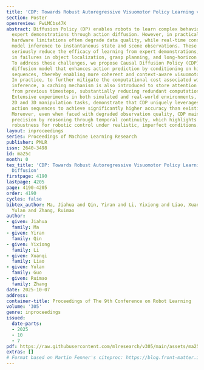 ```yaml
---
title: 'CDP: Towards Robust Autoregressive Visuomotor Policy Learning via Causal Diffusion'
section: Poster
openreview: FwLMCbs47K
abstract: Diffusion Policy (DP) enables robots to learn complex behaviors by imitating
  expert demonstrations through action diffusion. However, in practical applications,
  hardware limitations often degrade data quality, while real-time constraints restrict
  model inference to instantaneous state and scene observations. These limitations
  seriously reduce the efficacy of learning from expert demonstrations, resulting
  in failures in object localization, grasp planning, and long-horizon task execution.
  To address these challenges, we propose Causal Diffusion Policy (CDP), a novel transformer-based
  diffusion model that enhances action prediction by conditioning on historical action
  sequences, thereby enabling more coherent and context-aware visuomotor policy learning.
  In practice, to further mitigate the computational cost associated with autoregressive
  inference, a caching mechanism is also introduced to store attention key-value pairs
  from previous timesteps, substantially reducing redundant computations during execution.
  Extensive experiments in both simulated and real-world environments, spanning diverse
  2D and 3D manipulation tasks, demonstrate that CDP uniquely leverages historical
  action sequences to achieve significantly higher accuracy than existing methods.
  Moreover, even when faced with degraded observation quality, CDP maintains remarkable
  precision by reasoning through temporal continuity, which highlights its practical
  robustness for robotic control under realistic, imperfect conditions.
layout: inproceedings
series: Proceedings of Machine Learning Research
publisher: PMLR
issn: 2640-3498
id: ma25c
month: 0
tex_title: 'CDP: Towards Robust Autoregressive Visuomotor Policy Learning via Causal
  Diffusion'
firstpage: 4190
lastpage: 4205
page: 4190-4205
order: 4190
cycles: false
bibtex_author: Ma, Jiahua and Qin, Yiran and Li, Yixiong and Liao, Xuanqi and Guo,
  Yulan and Zhang, Ruimao
author:
- given: Jiahua
  family: Ma
- given: Yiran
  family: Qin
- given: Yixiong
  family: Li
- given: Xuanqi
  family: Liao
- given: Yulan
  family: Guo
- given: Ruimao
  family: Zhang
date: 2025-10-07
address:
container-title: Proceedings of The 9th Conference on Robot Learning
volume: '305'
genre: inproceedings
issued:
  date-parts:
  - 2025
  - 10
  - 7
pdf: https://raw.githubusercontent.com/mlresearch/v305/main/assets/ma25c/ma25c.pdf
extras: []
# Format based on Martin Fenner's citeproc: https://blog.front-matter.io/posts/citeproc-yaml-for-bibliographies/
---
```

